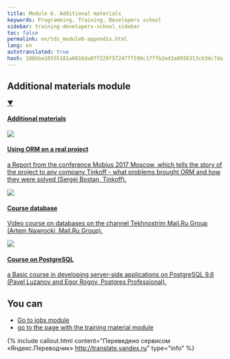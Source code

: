 ```yaml
---
title: Module 6. Additional materials
keywords: Programming, Training, Developers school
sidebar: training-developers-school_sidebar
toc: false
permalink: en/tds_module6-appendix.html
lang: en
autotranslated: true
hash: 108bba10555181a0016da97f229f572477f599c177fb2ed3a0938313cb3dc7da
---
```


## Additional materials module

<div class="panel-group">
<div class="panel panel-default">
<div class="panel-heading">
<a class="pull-right spoiler-push" data-toggle="collapse" href="#collapse1">&#9660;</a>
<h4 class="panel-title">
<a data-toggle="collapse" href="#collapse1">
Additional materials</a>
</h4>
</div>
<div id="collapse1" class="panel-collapse collapse in">
<div class="panel-body">
<div class="row items">
<div class="col-sm-6 col-md-4 portfolio-item">
<a href="{{ 'https://www.youtube.com/watch?v=SywkY3TmBEQ' | relative_url }}" class="portfolio-link" target="_blank">
<div class="img-wrapper">
<img src="{{ "/images/pages/trainings/developers-school/module6/using-orm-on-real-project.jpg" | relative_url}}" class="products-img">
</div>
<h4><span class="item-head">Using ORM on a real project</span></h4>
<p>a Report from the conference Mobius 2017 Moscow, which tells the story of the project to any company Tinkoff - what problems brought ORM and how they were solved (Sergei Bostan, Tinkoff).</p>
</a>
</div>
<div class="col-sm-6 col-md-4 portfolio-item">
<a href="{{ 'https://www.youtube.com/playlist?list=PLrCZzMib1e9oOFQbuOgjKYbRUoA8zGKnj' | relative_url }}" class="portfolio-link" target="_blank">
<div class="img-wrapper">
<img src="{{ "/images/pages/trainings/developers-school/module6/database-course.jpg" | relative_url}}" class="products-img">
</div>
<h4><span class="item-head">Course database</span></h4>
<p>Video course on databases on the channel Tekhnostrim Mail.Ru Group (Artem Nawrocki, Mail.Ru Group).</p>
</a>
</div>
<div class="col-sm-6 col-md-4 portfolio-item">
<a href="{{ 'https://postgrespro.ru/education/courses/DEV1' | relative_url }}" class="portfolio-link" target="_blank">
<div class="img-wrapper">
<img src="{{ "/images/pages/trainings/developers-school/module6/postgresql-course.jpg" | relative_url}}" class="products-img">
</div>
<h4><span class="item-head">Course on PostgreSQL</span></h4>
<p>a Basic course in developing server-side applications on PostgreSQL 9.6 (Pavel Luzanov and Egor Rogov, Postgres Professional).</p>
</a>
</div>
</div>
</div>
</div>
</div>
</div>

## You can

- [Go to jobs module](tds_module2-tasks.html) <i class="fa fa-arrow-right" aria-hidden="true"></i>
- <i class="fa fa-arrow-left" aria-hidden="true"></i> [go to the page with the training material module](tds_module2-learn.html)



{% include callout.html content="Переведено сервисом «Яндекс.Переводчик» <http://translate.yandex.ru>" type="info" %}